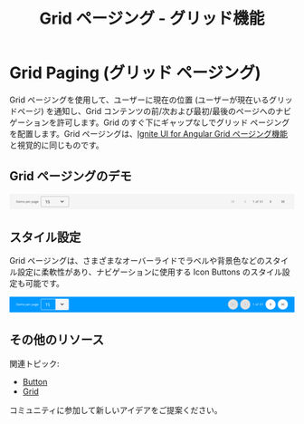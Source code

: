 ﻿---
title: Grid ページング - グリッド機能
_description: Grid ページング コンポーネントには、ユーザーが現在いる Grid ページの情報を提供するフッターがあり、Grid コンテンツのページ間をナビゲーションを可能にします。 
_keywords: デザイン システム, デザイン システム UX, UI キット, Sketch, Ignite UI for Angular, Sketch to Angular, Angular, Angular デザイン システム, Sketch からコードをエクスポート, Angular 用のデザイン キット, Sketch HTML, Sketch to HTML, Sketch UI キット
_language: ja
---

# Grid Paging (グリッド ページング)

Grid ページングを使用して、ユーザーに現在の位置 (ユーザーが現在いるグリッドページ) を通知し、Grid コンテンツの前/次および最初/最後のページへのナビゲーションを許可します。Grid のすぐ下にギャップなしでグリッド ページングを配置します。Grid ページングは、[Ignite UI for Angular Grid ページング機能](https://jp.infragistics.com/products/ignite-ui-angular/angular/components/grid_paging.html)と視覚的に同じものです。

## Grid ページングのデモ

<img class="responsive-img" src="../images/grid_paging_demo.png" srcset="../images/grid_paging_demo@2x.png 2x" />

## スタイル設定

Grid ページングは、さまざまなオーバーライドでラベルや背景色などのスタイル設定に柔軟性があり、ナビゲーションに使用する Icon Buttons のスタイル設定も可能です。

<img class="responsive-img" src="../images/grid_paging_styling.png" srcset="../images/grid_paging_styling@2x.png 2x" />

## その他のリソース

関連トピック:

- [Button](button.md)
- [Grid](grid.md)
  <div class="divider--half"></div>

コミュニティに参加して新しいアイデアをご提案ください。
